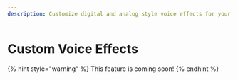 ```yaml
---
description: Customize digital and analog style voice effects for your community!
---
```


# Custom Voice Effects

{% hint style="warning" %}
This feature is coming soon!
{% endhint %}
